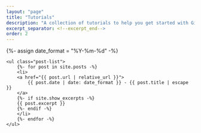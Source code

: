 ```yaml
---
layout: "page"
title: "Tutorials"
description: "A collection of tutorials to help you get started with GitHub Copilot."
excerpt_separator: <!--excerpt_end-->
order: 2
---
```


{%- assign date_format = "%Y-%m-%d" -%}

    <ul class="post-list">
        {%- for post in site.posts -%}
        <li>
        <a href="{{ post.url | relative_url }}">
            {{ post.date | date: date_format }} - {{ post.title | escape }}
        </a>
        {%- if site.show_excerpts -%}
        {{ post.excerpt }}
        {%- endif -%}
        </li>
        {%- endfor -%}
    </ul>